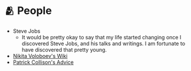 # 🫂 People

* Steve Jobs&#x20;
  * It would be pretty okay to say that my life started changing once I discovered Steve Jobs, and his talks and writings. I am fortunate to have discovered that pretty young.&#x20;
* [Nikita Voloboev's Wiki](https://wiki.nikiv.dev/work/)
* [Patrick Collison's Advice ](https://patrickcollison.com/advice)

